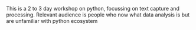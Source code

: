 This is a 2 to 3 day workshop on python, focussing on text capture and processing. Relevant audience is people who now what data analysis is but are unfamiliar with python ecosystem